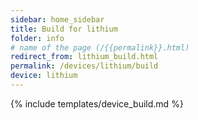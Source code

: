 ```yaml
---
sidebar: home_sidebar
title: Build for lithium
folder: info
# name of the page (/{{permalink}}.html)
redirect_from: lithium_build.html
permalink: /devices/lithium/build
device: lithium
---
```

{% include templates/device_build.md %}
